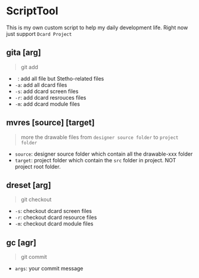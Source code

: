 # ScriptTool
This is my own custom script to help my daily development life.
Right now just support `Dcard Project`

## gita [arg] 
> git add
- ` `: add all file but Stetho-related files
- `-a`: add all dcard files
- `-s`: add dcard screen files
- `-r`: add dcard resrouces files
- `-m`: add dcard module files

## mvres [source] [target]
> more the drawable files from `designer source folder` to `project folder`
- `source`: designer source folder which contain all the drawable-xxx folder
- `target`: project folder which contain the `src` folder in project. NOT project root folder.

## dreset [arg]
> git checkout
- `-s`: checkout dcard screen files
- `-r`: checkout dcard resource files
- `-m`: checkout dcard module files

## gc [agr]
> git commit
- `args`: your commit message

